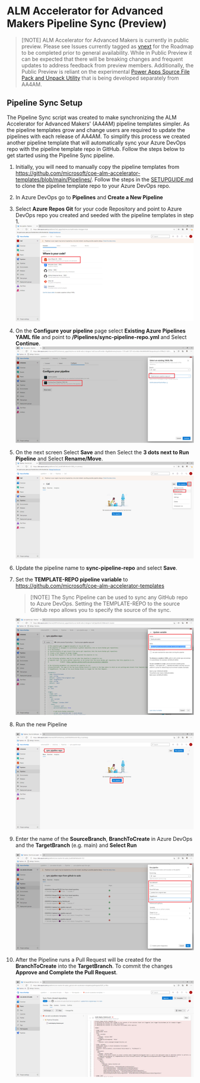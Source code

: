 # ALM Accelerator for Advanced Makers Pipeline Sync (Preview)

>  [!NOTE] ALM Accelerator for Advanced Makers is currently in public preview. Please see Issues currently tagged as [vnext](https://github.com/microsoft/coe-starter-kit/issues?q=is%3Aopen+is%3Aissue+label%3Aalm-accelerator+label%3Avnext) for the Roadmap to be completed prior to general availability. While in Public Preview it can be expected that there will be breaking changes and frequent updates to address feedback from preview members. Additionally, the Public Preview is reliant on the experimental [Power Apps Source File Pack and Unpack Utility](https://github.com/microsoft/PowerApps-Language-Tooling) that is being developed separately from AA4AM.

## Pipeline Sync Setup

The Pipeline Sync script was created to make synchronizing the ALM Accelerator for Advanced Makers' (AA4AM) pipeline templates simpler. As the pipeline templates grow and change users are required to update the pipelines with each release of AA4AM. To simplify this process we created another pipeline template that will automatically sync your Azure DevOps repo with the pipeline template repo in GitHub. Follow the steps below to get started using the Pipeline Sync pipeline.

1. Initially, you will need to manually copy the pipeline templates from https://github.com/microsoft/coe-alm-accelerator-templates/blob/main/Pipelines/. Follow the steps in the [SETUPGUIDE.md](SETUPGUIDE.md#copy-the-YAML-pipelines-from-github-to-your-azure-devops-instance) to clone the pipeline template repo to your Azure DevOps repo.

1. In Azure DevOps go to **Pipelines** and **Create a New Pipeline**

1. Select **Azure Repos Git** for your code Repository and point to Azure DevOps repo you created and seeded with the pipeline templates in step 1.
   ![Select Azure Repos Git in "Where is your code?" dialog](.attachments/GETTINGSTARTED/image-b27c7dc5-7fe7-449f-99bc-73b9b351cc94.png)

1. On the **Configure your pipeline** page select **Existing Azure Pipelines YAML file** and point to **/Pipelines/sync-pipeline-repo.yml** and Select **Continue**.
   ![Select Existing Azure Pipelines YAML file in "Configure your pipeline" dialog](.attachments/PIPELINESYNCGUIDE/image-20210524091622017.png)

1. On the next screen Select **Save** and then Select the **3 dots next to Run Pipeline** and Select **Rename/Move**.
   ![Rename/move pipeline after Save](.attachments/GETTINGSTARTED/image-c4e3cc16-3abd-453b-a420-9366ef587e8c.png)

1. Update the pipeline name to **sync-pipeline-repo** and select **Save**.

1. Set the **TEMPLATE-REPO pipeline variable** to https://github.com/microsoft/coe-alm-accelerator-templates

   > [!NOTE] The Sync Pipeline can be used to sync any GitHub repo to Azure DevOps. Setting the TEMPLATE-REPO to the source GitHub repo allows you to specify the source of the sync.

   ![Update TEMPLATE-REPO pipeline variable with url of GitHub repo](.attachments/PIPELINESYNCGUIDE/image-20210524095158923.png)

1. Run the new Pipeline

   ![Select Run pipeline to test](.attachments/PIPELINESYNCGUIDE/image-20210524091948116.png)

8. Enter the name of the **SourceBranch**, **BranchToCreate** in Azure DevOps and the **TargetBranch** (e.g. main) and **Select Run**

   ![Enter SourceBranch, BranchToCreate and TargetBranch as parameters to run the pipeline](.attachments/PIPELINESYNCGUIDE/image-20210524101705475.png)

9. After the Pipeline runs a Pull Request will be created for the **BranchToCreate** into the **TargetBranch**. To commit the changes **Approve and Complete the Pull Request**.

   ![Verify the Pull Request created and select Approve / Complete](.attachments/PIPELINESYNCGUIDE/image-20210524102603951.png)